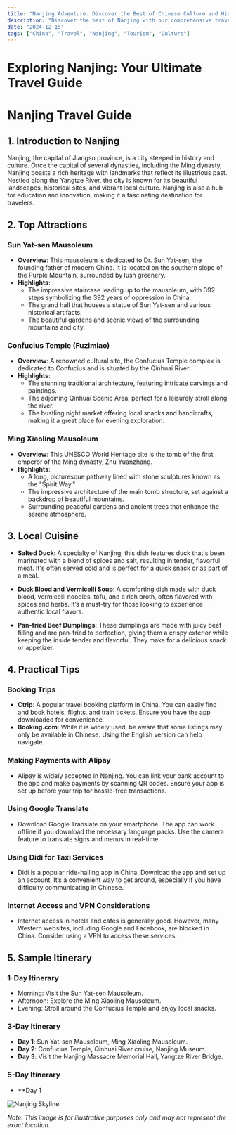 ```yaml
---
title: "Nanjing Adventure: Discover the Best of Chinese Culture and History"
description: "Discover the best of Nanjing with our comprehensive travel guide. Explore top attractions, savor local cuisine, and get insider tips for an unforgettable Chinese adventure."
date: "2024-12-15"
tags: ["China", "Travel", "Nanjing", "Tourism", "Culture"]
---
```


# Exploring Nanjing: Your Ultimate Travel Guide

# Nanjing Travel Guide

## 1. Introduction to Nanjing

Nanjing, the capital of Jiangsu province, is a city steeped in history and culture. Once the capital of several dynasties, including the Ming dynasty, Nanjing boasts a rich heritage with landmarks that reflect its illustrious past. Nestled along the Yangtze River, the city is known for its beautiful landscapes, historical sites, and vibrant local culture. Nanjing is also a hub for education and innovation, making it a fascinating destination for travelers.

## 2. Top Attractions

### Sun Yat-sen Mausoleum
- **Overview**: This mausoleum is dedicated to Dr. Sun Yat-sen, the founding father of modern China. It is located on the southern slope of the Purple Mountain, surrounded by lush greenery.
- **Highlights**:
  - The impressive staircase leading up to the mausoleum, with 392 steps symbolizing the 392 years of oppression in China.
  - The grand hall that houses a statue of Sun Yat-sen and various historical artifacts.
  - The beautiful gardens and scenic views of the surrounding mountains and city.

### Confucius Temple (Fuzimiao)
- **Overview**: A renowned cultural site, the Confucius Temple complex is dedicated to Confucius and is situated by the Qinhuai River.
- **Highlights**:
  - The stunning traditional architecture, featuring intricate carvings and paintings.
  - The adjoining Qinhuai Scenic Area, perfect for a leisurely stroll along the river.
  - The bustling night market offering local snacks and handicrafts, making it a great place for evening exploration.

### Ming Xiaoling Mausoleum
- **Overview**: This UNESCO World Heritage site is the tomb of the first emperor of the Ming dynasty, Zhu Yuanzhang. 
- **Highlights**:
  - A long, picturesque pathway lined with stone sculptures known as the "Spirit Way."
  - The impressive architecture of the main tomb structure, set against a backdrop of beautiful mountains.
  - Surrounding peaceful gardens and ancient trees that enhance the serene atmosphere.

## 3. Local Cuisine

- **Salted Duck**: A specialty of Nanjing, this dish features duck that's been marinated with a blend of spices and salt, resulting in tender, flavorful meat. It's often served cold and is perfect for a quick snack or as part of a meal.

- **Duck Blood and Vermicelli Soup**: A comforting dish made with duck blood, vermicelli noodles, tofu, and a rich broth, often flavored with spices and herbs. It’s a must-try for those looking to experience authentic local flavors.

- **Pan-fried Beef Dumplings**: These dumplings are made with juicy beef filling and are pan-fried to perfection, giving them a crispy exterior while keeping the inside tender and flavorful. They make for a delicious snack or appetizer.

## 4. Practical Tips

### Booking Trips
- **Ctrip**: A popular travel booking platform in China. You can easily find and book hotels, flights, and train tickets. Ensure you have the app downloaded for convenience.
- **Booking.com**: While it is widely used, be aware that some listings may only be available in Chinese. Using the English version can help navigate.

### Making Payments with Alipay
- Alipay is widely accepted in Nanjing. You can link your bank account to the app and make payments by scanning QR codes. Ensure your app is set up before your trip for hassle-free transactions.

### Using Google Translate
- Download Google Translate on your smartphone. The app can work offline if you download the necessary language packs. Use the camera feature to translate signs and menus in real-time.

### Using Didi for Taxi Services
- Didi is a popular ride-hailing app in China. Download the app and set up an account. It’s a convenient way to get around, especially if you have difficulty communicating in Chinese.

### Internet Access and VPN Considerations
- Internet access in hotels and cafes is generally good. However, many Western websites, including Google and Facebook, are blocked in China. Consider using a VPN to access these services.

## 5. Sample Itinerary

### 1-Day Itinerary
- Morning: Visit the Sun Yat-sen Mausoleum.
- Afternoon: Explore the Ming Xiaoling Mausoleum.
- Evening: Stroll around the Confucius Temple and enjoy local snacks.

### 3-Day Itinerary
- **Day 1**: Sun Yat-sen Mausoleum, Ming Xiaoling Mausoleum.
- **Day 2**: Confucius Temple, Qinhuai River cruise, Nanjing Museum.
- **Day 3**: Visit the Nanjing Massacre Memorial Hall, Yangtze River Bridge.

### 5-Day Itinerary
- **Day 1

<img src="https://source.unsplash.com/1600x900/?Nanjing,cityscape" alt="Nanjing Skyline" loading="lazy">

*Note: This image is for illustrative purposes only and may not represent the exact location.*

